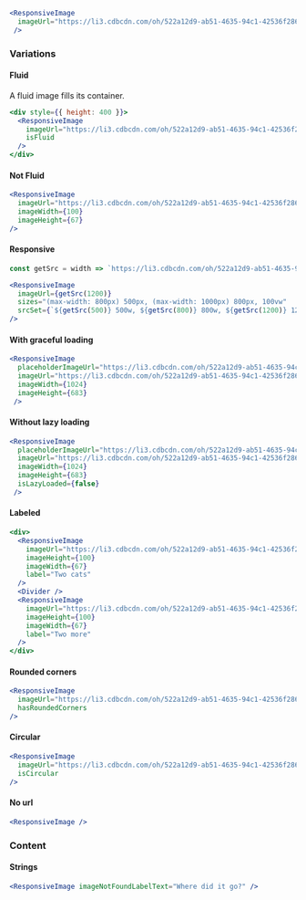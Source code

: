 ```jsx
<ResponsiveImage
  imageUrl="https://li3.cdbcdn.com/oh/522a12d9-ab51-4635-94c1-42536f286e4d.jpg?w=1024&mode=max"
 />
```

### Variations

#### Fluid

A fluid image fills its container.

```jsx
<div style={{ height: 400 }}>
  <ResponsiveImage
    imageUrl="https://li3.cdbcdn.com/oh/522a12d9-ab51-4635-94c1-42536f286e4d.jpg?w=100&mode=max"
    isFluid
  />
</div>
```

#### Not Fluid
```jsx
<ResponsiveImage
  imageUrl="https://li3.cdbcdn.com/oh/522a12d9-ab51-4635-94c1-42536f286e4d.jpg?w=100&mode=max"
  imageWidth={100}
  imageHeight={67}
/>
```

#### Responsive

```jsx
const getSrc = width => `https://li3.cdbcdn.com/oh/522a12d9-ab51-4635-94c1-42536f286e4d.jpg?w=${width}`;

<ResponsiveImage
  imageUrl={getSrc(1200)}
  sizes="(max-width: 800px) 500px, (max-width: 1000px) 800px, 100vw"
  srcSet={`${getSrc(500)} 500w, ${getSrc(800)} 800w, ${getSrc(1200)} 1200w`}
/>
```

#### With graceful loading

```jsx
<ResponsiveImage
  placeholderImageUrl="https://li3.cdbcdn.com/oh/522a12d9-ab51-4635-94c1-42536f286e4d.jpg?w=20&mode=max"
  imageUrl="https://li3.cdbcdn.com/oh/522a12d9-ab51-4635-94c1-42536f286e4d.jpg?w=1024&mode=max"
  imageWidth={1024}
  imageHeight={683}
 />
```

#### Without lazy loading

```jsx
<ResponsiveImage
  placeholderImageUrl="https://li3.cdbcdn.com/oh/522a12d9-ab51-4635-94c1-42536f286e4d.jpg?w=10&mode=max"
  imageUrl="https://li3.cdbcdn.com/oh/522a12d9-ab51-4635-94c1-42536f286e4d.jpg?w=1023&mode=max"
  imageWidth={1024}
  imageHeight={683}
  isLazyLoaded={false}
 />
```

#### Labeled

```jsx
<div>
  <ResponsiveImage
    imageUrl="https://li3.cdbcdn.com/oh/522a12d9-ab51-4635-94c1-42536f286e4d.jpg?w=100&mode=max"
    imageHeight={100}
    imageWidth={67}
    label="Two cats"
  />
  <Divider />
  <ResponsiveImage
    imageUrl="https://li3.cdbcdn.com/oh/522a12d9-ab51-4635-94c1-42536f286e4d.jpg?w=100&mode=max"
    imageHeight={100}
    imageWidth={67}
    label="Two more"
  />
</div>
```

#### Rounded corners

```jsx
<ResponsiveImage
  imageUrl="https://li3.cdbcdn.com/oh/522a12d9-ab51-4635-94c1-42536f286e4d.jpg?w=600&mode=max"
  hasRoundedCorners
/>
```

#### Circular

```jsx
<ResponsiveImage
  imageUrl="https://li3.cdbcdn.com/oh/522a12d9-ab51-4635-94c1-42536f286e4d.jpg?w=600&mode=max"
  isCircular
/>
```

#### No url

```jsx
<ResponsiveImage />
```

### Content

#### Strings
```jsx
<ResponsiveImage imageNotFoundLabelText="Where did it go?" />
```

